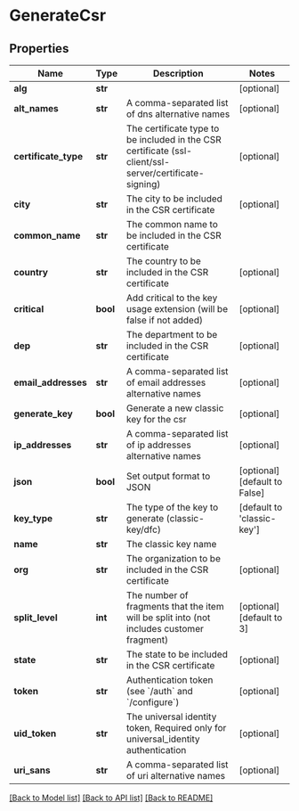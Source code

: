 # GenerateCsr

## Properties
Name | Type | Description | Notes
------------ | ------------- | ------------- | -------------
**alg** | **str** |  | [optional] 
**alt_names** | **str** | A comma-separated list of dns alternative names | [optional] 
**certificate_type** | **str** | The certificate type to be included in the CSR certificate (ssl-client/ssl-server/certificate-signing) | [optional] 
**city** | **str** | The city to be included in the CSR certificate | [optional] 
**common_name** | **str** | The common name to be included in the CSR certificate | 
**country** | **str** | The country to be included in the CSR certificate | [optional] 
**critical** | **bool** | Add critical to the key usage extension (will be false if not added) | [optional] 
**dep** | **str** | The department to be included in the CSR certificate | [optional] 
**email_addresses** | **str** | A comma-separated list of email addresses alternative names | [optional] 
**generate_key** | **bool** | Generate a new classic key for the csr | [optional] 
**ip_addresses** | **str** | A comma-separated list of ip addresses alternative names | [optional] 
**json** | **bool** | Set output format to JSON | [optional] [default to False]
**key_type** | **str** | The type of the key to generate (classic-key/dfc) | [default to 'classic-key']
**name** | **str** | The classic key name | 
**org** | **str** | The organization to be included in the CSR certificate | [optional] 
**split_level** | **int** | The number of fragments that the item will be split into (not includes customer fragment) | [optional] [default to 3]
**state** | **str** | The state to be included in the CSR certificate | [optional] 
**token** | **str** | Authentication token (see &#x60;/auth&#x60; and &#x60;/configure&#x60;) | [optional] 
**uid_token** | **str** | The universal identity token, Required only for universal_identity authentication | [optional] 
**uri_sans** | **str** | A comma-separated list of uri alternative names | [optional] 

[[Back to Model list]](../README.md#documentation-for-models) [[Back to API list]](../README.md#documentation-for-api-endpoints) [[Back to README]](../README.md)


